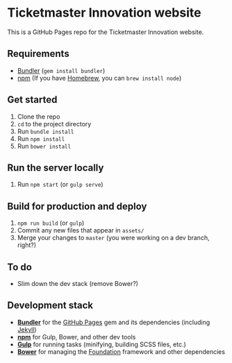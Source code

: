 # Ticketmaster Innovation website

This is a GitHub Pages repo for the Ticketmaster Innovation website. 

## Requirements

- [Bundler](http://bundler.io/) (`gem install bundler`)
- [npm](https://www.npmjs.com/) (If you have [Homebrew](https://brew.sh/), you can `brew install node`)

## Get started

1. Clone the repo
2. `cd` to the project directory
3. Run `bundle install`
4. Run `npm install`
5. Run `bower install`

## Run the server locally

1. Run `npm start` (or `gulp serve`)

## Build for production and deploy

1. `npm run build` (or `gulp`)
2. Commit any new files that appear in `assets/`
3. Merge your changes to `master` (you were working on a dev branch, right?)

## To do

* Slim down the dev stack (remove Bower?)

## Development stack

* **[Bundler](http://bundler.io/)** for the [GitHub Pages](https://github.com/github/pages-gem) gem and its dependencies (including [Jekyll](https://jekyllrb.com/))
* **[npm](https://www.npmjs.com/)** for Gulp, Bower, and other dev tools
* **[Gulp](http://gulpjs.com/)** for running tasks (minifying, building SCSS files, etc.)
* **[Bower](https://bower.io/)** for managing the [Foundation](http://foundation.zurb.com/) framework and other dependencies
